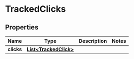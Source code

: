 
# TrackedClicks

## Properties
Name | Type | Description | Notes
------------ | ------------- | ------------- | -------------
**clicks** | [**List&lt;TrackedClick&gt;**](TrackedClick.md) |  | 



